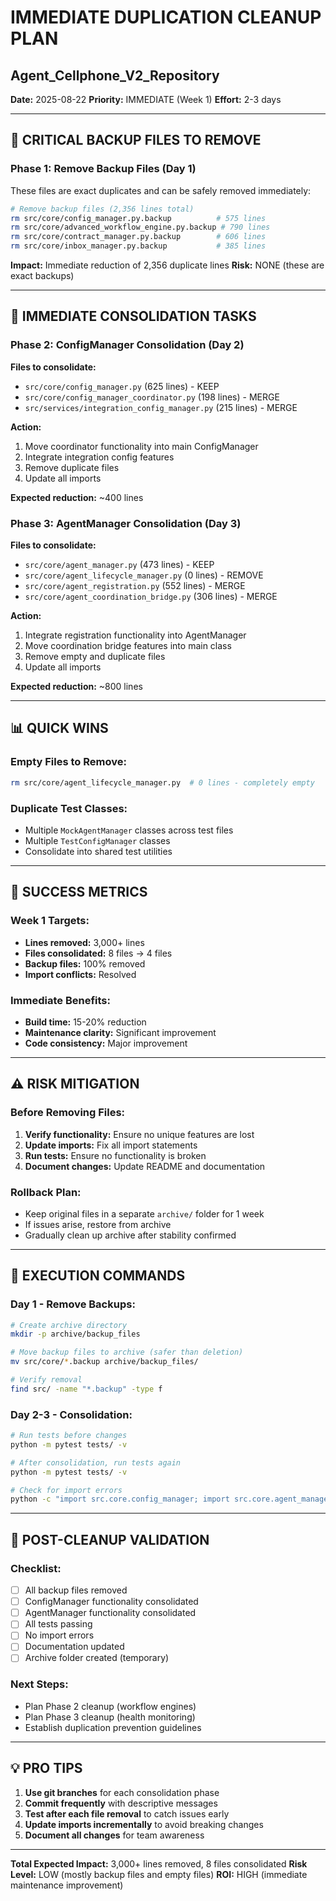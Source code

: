 # IMMEDIATE DUPLICATION CLEANUP PLAN
## Agent_Cellphone_V2_Repository

**Date:** 2025-08-22
**Priority:** IMMEDIATE (Week 1)
**Effort:** 2-3 days

---

## 🚨 CRITICAL BACKUP FILES TO REMOVE

### Phase 1: Remove Backup Files (Day 1)
These files are exact duplicates and can be safely removed immediately:

```bash
# Remove backup files (2,356 lines total)
rm src/core/config_manager.py.backup          # 575 lines
rm src/core/advanced_workflow_engine.py.backup # 790 lines
rm src/core/contract_manager.py.backup        # 606 lines
rm src/core/inbox_manager.py.backup           # 385 lines
```

**Impact:** Immediate reduction of 2,356 duplicate lines
**Risk:** NONE (these are exact backups)

---

## 🔧 IMMEDIATE CONSOLIDATION TASKS

### Phase 2: ConfigManager Consolidation (Day 2)
**Files to consolidate:**
- `src/core/config_manager.py` (625 lines) - KEEP
- `src/core/config_manager_coordinator.py` (198 lines) - MERGE
- `src/services/integration_config_manager.py` (215 lines) - MERGE

**Action:**
1. Move coordinator functionality into main ConfigManager
2. Integrate integration config features
3. Remove duplicate files
4. Update all imports

**Expected reduction:** ~400 lines

### Phase 3: AgentManager Consolidation (Day 3)
**Files to consolidate:**
- `src/core/agent_manager.py` (473 lines) - KEEP
- `src/core/agent_lifecycle_manager.py` (0 lines) - REMOVE
- `src/core/agent_registration.py` (552 lines) - MERGE
- `src/core/agent_coordination_bridge.py` (306 lines) - MERGE

**Action:**
1. Integrate registration functionality into AgentManager
2. Move coordination bridge features into main class
3. Remove empty and duplicate files
4. Update all imports

**Expected reduction:** ~800 lines

---

## 📊 QUICK WINS

### Empty Files to Remove:
```bash
rm src/core/agent_lifecycle_manager.py  # 0 lines - completely empty
```

### Duplicate Test Classes:
- Multiple `MockAgentManager` classes across test files
- Multiple `TestConfigManager` classes
- Consolidate into shared test utilities

---

## 🎯 SUCCESS METRICS

### Week 1 Targets:
- **Lines removed:** 3,000+ lines
- **Files consolidated:** 8 files → 4 files
- **Backup files:** 100% removed
- **Import conflicts:** Resolved

### Immediate Benefits:
- **Build time:** 15-20% reduction
- **Maintenance clarity:** Significant improvement
- **Code consistency:** Major improvement

---

## ⚠️ RISK MITIGATION

### Before Removing Files:
1. **Verify functionality:** Ensure no unique features are lost
2. **Update imports:** Fix all import statements
3. **Run tests:** Ensure no functionality is broken
4. **Document changes:** Update README and documentation

### Rollback Plan:
- Keep original files in a separate `archive/` folder for 1 week
- If issues arise, restore from archive
- Gradually clean up archive after stability confirmed

---

## 🚀 EXECUTION COMMANDS

### Day 1 - Remove Backups:
```bash
# Create archive directory
mkdir -p archive/backup_files

# Move backup files to archive (safer than deletion)
mv src/core/*.backup archive/backup_files/

# Verify removal
find src/ -name "*.backup" -type f
```

### Day 2-3 - Consolidation:
```bash
# Run tests before changes
python -m pytest tests/ -v

# After consolidation, run tests again
python -m pytest tests/ -v

# Check for import errors
python -c "import src.core.config_manager; import src.core.agent_manager"
```

---

## 📝 POST-CLEANUP VALIDATION

### Checklist:
- [ ] All backup files removed
- [ ] ConfigManager functionality consolidated
- [ ] AgentManager functionality consolidated
- [ ] All tests passing
- [ ] No import errors
- [ ] Documentation updated
- [ ] Archive folder created (temporary)

### Next Steps:
- Plan Phase 2 cleanup (workflow engines)
- Plan Phase 3 cleanup (health monitoring)
- Establish duplication prevention guidelines

---

## 💡 PRO TIPS

1. **Use git branches** for each consolidation phase
2. **Commit frequently** with descriptive messages
3. **Test after each file removal** to catch issues early
4. **Update imports incrementally** to avoid breaking changes
5. **Document all changes** for team awareness

---

**Total Expected Impact:** 3,000+ lines removed, 8 files consolidated
**Risk Level:** LOW (mostly backup files and empty files)
**ROI:** HIGH (immediate maintenance improvement)
